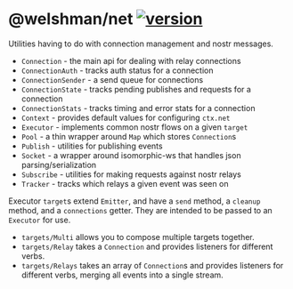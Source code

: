 # @welshman/net [![version](https://badgen.net/npm/v/@welshman/net)](https://npmjs.com/package/@welshman/net)

Utilities having to do with connection management and nostr messages.

- `Connection` - the main api for dealing with relay connections
- `ConnectionAuth` - tracks auth status for a connection
- `ConnectionSender` - a send queue for connections
- `ConnectionState` - tracks pending publishes and requests for a connection
- `ConnectionStats` - tracks timing and error stats for a connection
- `Context` - provides default values for configuring `ctx.net`
- `Executor` - implements common nostr flows on a given `target`
- `Pool` - a thin wrapper around `Map` which stores `Connection`s
- `Publish` - utilities for publishing events
- `Socket` - a wrapper around isomorphic-ws that handles json parsing/serialization
- `Subscribe` - utilities for making requests against nostr relays
- `Tracker` - tracks which relays a given event was seen on

Executor `target`s extend `Emitter`, and have a `send` method, a `cleanup` method, and a `connections` getter. They are intended to be passed to an `Executor` for use.

- `targets/Multi` allows you to compose multiple targets together.
- `targets/Relay` takes a `Connection` and provides listeners for different verbs.
- `targets/Relays` takes an array of `Connection`s and provides listeners for different verbs, merging all events into a single stream.
